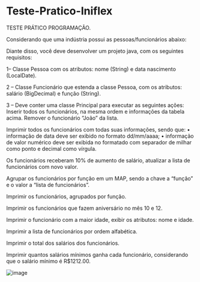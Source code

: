 # Teste-Pratico-Iniflex

TESTE PRÁTICO PROGRAMAÇÃO.

Considerando que uma indústria possui as pessoas/funcionários abaixo:

Diante disso, você deve desenvolver um projeto java, com os seguintes requisitos:

1– Classe Pessoa com os atributos: nome (String) e data nascimento (LocalDate).

2 – Classe Funcionário que estenda a classe Pessoa, com os atributos: salário (BigDecimal) e função (String).

3 – Deve conter uma classe Principal para executar as seguintes ações:
  Inserir todos os funcionários, na mesma ordem e informações da tabela acima.
  Remover o funcionário “João” da lista.
 
  Imprimir todos os funcionários com todas suas informações, sendo que:
    • informação de data deve ser exibido no formato dd/mm/aaaa;
    • informação de valor numérico deve ser exibida no formatado com separador de milhar como ponto e decimal como vírgula.
    
    
  Os funcionários receberam 10% de aumento de salário, atualizar a lista de funcionários com novo valor.
  
  Agrupar os funcionários por função em um MAP, sendo a chave a “função” e o valor a “lista de funcionários”.
  
  Imprimir os funcionários, agrupados por função.
  
  Imprimir os funcionários que fazem aniversário no mês 10 e 12.
  
  Imprimir o funcionário com a maior idade, exibir os atributos: nome e idade.
  
  Imprimir a lista de funcionários por ordem alfabética.
  
  Imprimir o total dos salários dos funcionários.
  
  Imprimir quantos salários mínimos ganha cada funcionário, considerando que o salário mínimo é R$1212.00.
  
  ![image](https://s3.amazonaws.com/gupy5/production/companies/17494/images/custom-test-102943-question-eee278f5-a195-4265-956e-dcfcef31bafb.png)


